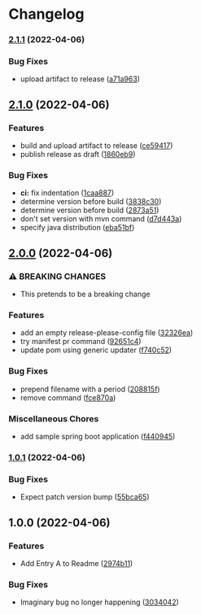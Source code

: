 # Changelog

### [2.1.1](https://github.com/paulschuberth/release-please-experiments/compare/v2.1.0...v2.1.1) (2022-04-06)


### Bug Fixes

* upload artifact to release ([a71a963](https://github.com/paulschuberth/release-please-experiments/commit/a71a9637d854db40c1ed211df645726b44ed609a))

## [2.1.0](https://github.com/paulschuberth/release-please-experiments/compare/v2.0.0...v2.1.0) (2022-04-06)


### Features

* build and upload artifact to release ([ce59417](https://github.com/paulschuberth/release-please-experiments/commit/ce59417ee521980c12b037073a963831601b4ebc))
* publish release as draft ([1860eb9](https://github.com/paulschuberth/release-please-experiments/commit/1860eb9da88da96aafcfc7a3ff2e842d43c24b1b))


### Bug Fixes

* **ci:** fix indentation ([1caa887](https://github.com/paulschuberth/release-please-experiments/commit/1caa88787ed7f45546b2a60384e4844a648b835a))
* determine version before build ([3838c30](https://github.com/paulschuberth/release-please-experiments/commit/3838c3090df5f57e6ccaddcf08aa93c2859a524a))
* determine version before build ([2873a51](https://github.com/paulschuberth/release-please-experiments/commit/2873a51ba2cd42e54ba8a6aaa6201421b04ff9d5))
* don't set version with mvn command ([d7d443a](https://github.com/paulschuberth/release-please-experiments/commit/d7d443ae8f75cd805a861a7b1061cd09c4c47f81))
* specify java distribution ([eba51bf](https://github.com/paulschuberth/release-please-experiments/commit/eba51bf11ac8a1cdba2d794ac737b8fa1982cea6))

## [2.0.0](https://github.com/paulschuberth/release-please-experiments/compare/v1.0.1...v2.0.0) (2022-04-06)


### ⚠ BREAKING CHANGES

* This pretends to be a breaking change

### Features

* add an empty release-please-config file ([32326ea](https://github.com/paulschuberth/release-please-experiments/commit/32326ea0cade06790152ac7e6b4d947a0607ad1b))
* try manifest pr command ([92651c4](https://github.com/paulschuberth/release-please-experiments/commit/92651c44ed5ed1e8659c18255d0dcf509d4ddf58))
* update pom using generic updater ([f740c52](https://github.com/paulschuberth/release-please-experiments/commit/f740c5285cececc65fb052c3fa03de3f624eecf2))


### Bug Fixes

* prepend filename with a period ([208815f](https://github.com/paulschuberth/release-please-experiments/commit/208815fd4631fcd8a1900c26546796d0511eac29))
* remove command ([fce870a](https://github.com/paulschuberth/release-please-experiments/commit/fce870a6f9dc553518df6b9fffa56306cc7dcca4))


### Miscellaneous Chores

* add sample spring boot application ([f440945](https://github.com/paulschuberth/release-please-experiments/commit/f440945cc4ceee34e4a7b6e1f9e7b652ed791be3))

### [1.0.1](https://github.com/paulschuberth/release-please-experiments/compare/v1.0.0...v1.0.1) (2022-04-06)


### Bug Fixes

* Expect patch version bump ([55bca65](https://github.com/paulschuberth/release-please-experiments/commit/55bca6538112b19225c2be3b2b10da54f1313ada))

## 1.0.0 (2022-04-06)


### Features

* Add Entry A to Readme ([2974b11](https://github.com/paulschuberth/release-please-experiments/commit/2974b11be410e2badc8c1b76ea2712165ede88f6))


### Bug Fixes

* Imaginary bug no longer happening ([3034042](https://github.com/paulschuberth/release-please-experiments/commit/3034042363da423d2e8263e3c54f1dbcc1bd9168))
